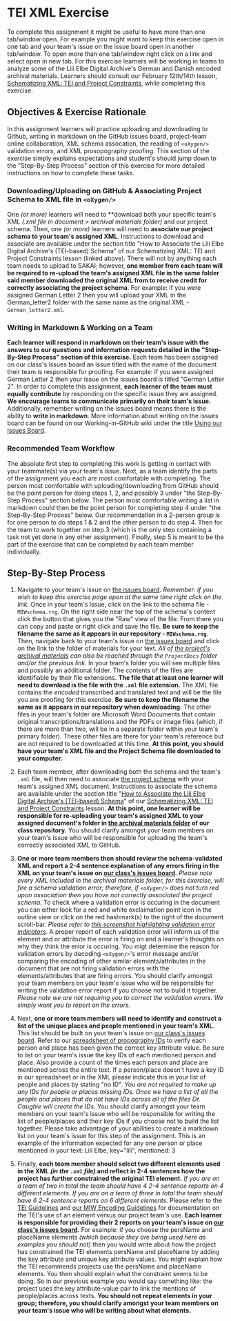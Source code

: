 # TEI XML Exercise  
  
To complete this assignment it might be useful to have more than one tab/window open. For example you might want to keep this exercise open in one tab and your team's issue on the issue board open in another tab/window. To open more than one tab/window right click on a link and select open in new tab. For this exercise learners will be working in teams to analyze some of the Lili Elbe Digital Archive's German and Danish encoded archival materials. Learners should consult our February 12th/14th lesson, [Schematizing XML: TEI and Project Constraints](https://github.com/RJP43/LiliElbe_EngagedLearners/wiki/Schematizing-XML:-TEI-and-Project-Constraints), while completing this exercise.    
  
## Objectives & Exercise Rationale  
  In this assignment learners will practice uploading and downloading to Github, writing in markdown on the GitHub issues board, project-team online collaboration, XML schema assocation, the reading of `<oXygen/>` validation errors, and XML prosopography proofing. This section of the exercise simply explains expectations and student's should jump down to the "Step-By-Step Process" section of this exercise for more detailed instructions on how to complete these tasks.     
    
### Downloading/Uploading on GitHub & Associating Project Schema to XML file in `<oXygen/>`  
One *(or more)* learners will need to **download both your specific team's XML *(.xml file in document > archival materials folder)* and our project schema. Then, one *(or more)* learners will need to **associate our project schema to your team's assigned XML**. Instructions to download and associate are available under the section title "How to Associate the Lili Elbe Digital Archive's (TEI-based) Schema" of our Schematizing XML: TEI and Project Constraints lesson (linked above). There will not by anything each team needs to upload to SAKAI; however, **one member from each team will be required to re-upload the team's assigned XML file in the same folder said member downloaded the original XML from to receive credit for correctly associating the project schema**. For example: if you were assigned German Letter 2 then you will upload your XML in the German_letter2 folder with the same name as the original XML - `German_letter2.xml`.  
  
### Writing in Markdown & Working on a Team    
**Each learner will respond in markdown on their team's issue with the answers to our questions and information requests detailed in the "Step-By-Step Process" section of this exercise.** Each team has been assigned on our class's issues board an issue titled with the name of the document their team is responsible for proofing. For example: if you were assigned German Letter 2 then your issue on the issues board is titled "German Letter 2". In order to complete this assignment, **each learner of the team must equally contribute** by responding on the specific issue they are assigned. **We encourage teams to communicate primarily on their team's issue.** Additionally, remember writing on the issues board means there is the ability to **write in markdown**. More information about writing on the issues board can be found on our Working-in-GitHub wiki under the title [Using our Issues Board](https://github.com/RJP43/LiliElbe_EngagedLearners/wiki/Working-in-GitHub#using-our-issues-board).   

### Recommended Team Workflow  
The absolute first step to completing this work is getting in contact with your teammate(s) via your team's issue.  Next, as a team identify the parts of the assignment you each are most comfortable with completing. The person most comfortable with uploading/downloading from GitHub should be the point person for doing steps 1, 2, and possibly 3 under "the Step-By-Step Process" section below. The person most comfortable writing a list in markdown could then be the point person for completing step 4 under "the Step-By-Step Process" below. Our recommendation in a 2-person group is for one person to do steps 1 & 2 and the other person to do step 4. Then for the team to work together on step 3 (which is the only step containing a task not yet done in any other assignment). Finally, step 5 is meant to be the part of the exercise that can be completed by each team member individually.
    
## Step-By-Step Process   
1. Navigate to your team's issue on [the issues board](https://github.com/RJP43/LiliElbe_EngagedLearners/issues). *Remember: if you wish to keep this exercise page open at the same time right click on the link.* Once in your team's issue, click on the link to the schema file - `MIWschema.rng`. On the right side near the top of the schema's content click the button that gives you the "Raw" view of the file. From there you can copy and paste or right click and save the file. **Be sure to keep the filename the same as it appears in our repository - `MIWschema.rng`**. Then, navigate back to your team's issue on [the issues board](https://github.com/RJP43/LiliElbe_EngagedLearners/issues) and click on the link to the folder of materials for your text. *All of [the project's archival materials](https://github.com/RJP43/LiliElbe_EngagedLearners/tree/master/ProjectDocs/archivalMaterials) can also be reached through the `ProjectDocs` folder and/or the previous link.* In your team's folder you will see multiple files and possibly an additional folder. The contents of the files are identifiable by their file extensions. **The file that at least one learner will need to download is the file with the `.xml` file extension.** The XML file contains the *encoded* transcribed and translated text and will be the file you are proofing for this exercise. **Be sure to keep the filename the same as it appears in our repository when downloading.** The other files in your team's folder are Microsoft Word Documents that contain original transcriptions/translations and the PDFs or image files (which, if there are more than two, will be in a separate folder within your team's primary folder). These other files are there for your team's reference but are not required to be downloaded at this time. **At this point, you should have your team's XML file and the Project Schema file downloaded to your computer.**  
  
2. Each team member, after downloading both the schema and the team's `.xml` file, will then need to associate [the project schema](https://github.com/RJP43/LiliElbe_EngagedLearners/blob/master/WIKIandREADMEmaterials/MIWschema.rng) with your team's assigned XML document. Instructions to associate the schema are available under the section title "[How to Associate the Lili Elbe Digital Archive's (TEI-based) Schema](https://github.com/RJP43/LiliElbe_EngagedLearners/wiki/Schematizing-XML:-TEI-and-Project-Constraints#how-to-associate-the-lili-elbe-digital-archives-tei-based-schema)" of our [Schematizing XML: TEI and Project Constraints](https://github.com/RJP43/LiliElbe_EngagedLearners/wiki/Schematizing-XML:-TEI-and-Project-Constraints) lesson.  **At this point, one learner will be responsible for re-uploading your team's assigned XML to your assigned document's folder in [the archival materials folder](https://github.com/RJP43/LiliElbe_EngagedLearners/tree/master/ProjectDocs/archivalMaterials) of our class repository.**  You should clarify amongst your team members on your team's issue who will be responsible for uploading the team's correctly associated XML to GitHub.    

3. **One or more team members then should review the schema-validated XML and report a 2-4 sentence explanation of any errors firing in the XML on your team's issue on [our class's issues board](https://github.com/RJP43/LiliElbe_EngagedLearners/issues).** *Please note every XML included in the archival materials folder, for this exercise, will fire a schema validation error; therefore, if `<oXygen/>` does not turn red upon association then you have not correctly associated the project schema.*  To check where a validation error is occuring in the document you can either look for a red and white exclaimation point icon in the outline view or click on the red hashmark(s) to the right of the document scroll-bar. *Please refer to [this screenshot highlighting validation error indicators](https://github.com/RJP43/LiliElbe_EngagedLearners/blob/master/WIKIandREADMEmaterials/validationErrors.png).*  A proper report of each validation error will inform us of the element and or attribute the error is firing on and a learner's thoughts on why they think the error is occuring. You migt determine the reason for validation errors by decoding `<oXygen/>`'s error message and/or comparing the encoding of other similar elements/attributes in the document that are not firing validation errors with the elements/attributes that are firing errors. You should clarify amongst your team members on your team's issue who will be responsible for writing the validation error report if you choose not to build it together. *Please note we are not requiring you to correct the validation errors. We simply want you to report on the errors.*         
    
4. Next, **one or more team members will need to identify and construct a list of the unique places and people mentioned in your team's XML**. This list should be built on your team's issue on [our class's issues board](https://github.com/RJP43/LiliElbe_EngagedLearners/issues). Refer to our [spreadsheet of propography IDs](https://docs.google.com/spreadsheets/d/1TGp-RpKQi7rLHhdZTs4Vr6Ft91kPipfBwQR_7ii9bng/edit?usp=sharing) to verify each person and place has been given the correct key attribute value. Be sure to list on your team's issue the key IDs of each mentioned person and place. Also provide a count of the times each person and place are mentioned across the entire text. If a person/place doesn't have a key ID in our spreadsheet or in the XML please indicate this in your list of people and places by stating "no ID". *You are not required to make up any IDs for people or places missing IDs. Once we have a list of all the people and places that do not have IDs across all of the files Dr. Caughie will create the IDs.* You should clarify amongst your team members on your team's issue who will be responsible for writing the list of people/places and their key IDs if you choose not to build the list together. Please take advantage of your abilities to create a markdown list on your team's issue for this step of the assignment. This is an example of the information expected for any one person or place mentioned in your text: Lili Elbe, key="lili", mentioned: 3    
   
5.  Finally, **each team member should select two different elements used in the XML *(in the `.xml` file)* and reflect in 2-4 sentences how the project has further constrained the original TEI element.** *If you are on a team of two in total the team should have 4 2-4 sentence reports on 4 different elements. If you are on a team of three in total the team should have 6 2-4 sentence reports on 6 different elements.*  Please refer to the [TEI Guidelines](https://www.tei-c.org/release/doc/tei-p5-doc/en/html/index.html) and [our MIW Encoding Guidelines](https://docs.google.com/document/d/1ReYDRpBSuiVPZsVoj2gOfuz_HP2whJwX-thl4ZtPUws/edit?usp=sharing) for documentation on the TEI's use of an element versus our project team's use. **Each learner is responsible for providing their 2 reports on your team's issue on [our class's issues board](https://github.com/RJP43/LiliElbe_EngagedLearners/issues).** For example: if you choose the persName and placeName elements *(which because they are being used here as examples you should not)* then you would write about how the project has constrained the TEI elements persName and placeName by adding the key attribute and unique key attribute values. You might explain how the TEI recommends projects use the persName and placeName elements. You then should explain what the constraint seems to be doing. So in our previous example you would say something like: the project uses the key attribute-value pair to link the mentions of people/places across texts. **You should not repeat elements in your group; therefore, you should clarify amongst your team members on your team's issue who will be writing about what elements.**    
